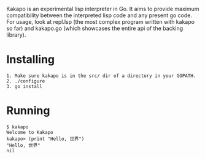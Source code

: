 Kakapo is an experimental lisp interpreter in Go. It aims to provide maximum
compatibility between the interpreted lisp code and any present go code. For
usage, look at repl.lsp (the most complex program written with kakapo so far)
and kakapo.go (which showcases the entire api of the backing library).

# Installing
	1. Make sure kakapo is in the src/ dir of a directory in your GOPATH.
	2. ./configure
	3. go install

# Running
	$ kakapo
	Welcome to Kakapo
	kakapo> (print "Hello, 世界") 
	"Hello, 世界"
	nil

